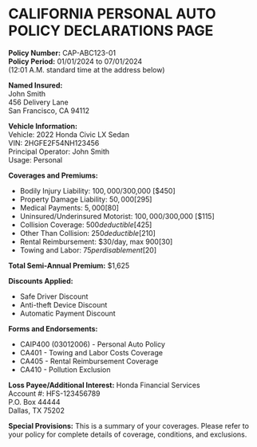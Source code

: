 # CALIFORNIA PERSONAL AUTO POLICY DECLARATIONS PAGE
**Policy Number:** CAP-ABC123-01  
**Policy Period:** 01/01/2024 to 07/01/2024  
(12:01 A.M. standard time at the address below)

**Named Insured:**  
John Smith  
456 Delivery Lane  
San Francisco, CA 94112

**Vehicle Information:**  
Vehicle: 2022 Honda Civic LX Sedan  
VIN: 2HGFE2F54NH123456  
Principal Operator: John Smith  
Usage: Personal

**Coverages and Premiums:**

- Bodily Injury Liability: $100,000/$300,000 [$450]
- Property Damage Liability: $50,000 [$295]
- Medical Payments: $5,000 [$80]
- Uninsured/Underinsured Motorist: $100,000/$300,000 [$115]
- Collision Coverage: $500 deductible [$425]
- Other Than Collision: $250 deductible [$210]
- Rental Reimbursement: $30/day, max $900 [$30]
- Towing and Labor: $75 per disablement [$20]

**Total Semi-Annual Premium:** $1,625

**Discounts Applied:**
- Safe Driver Discount
- Anti-theft Device Discount
- Automatic Payment Discount

**Forms and Endorsements:**
- CAIP400 (03012006) - Personal Auto Policy
- CA401 - Towing and Labor Costs Coverage
- CA405 - Rental Reimbursement Coverage
- CA410 - Pollution Exclusion

**Loss Payee/Additional Interest:**
Honda Financial Services  
Account #: HFS-123456789  
P.O. Box 44444  
Dallas, TX 75202

**Special Provisions:**
This is a summary of your coverages. Please refer to your policy for complete details of coverage, conditions, and exclusions.
